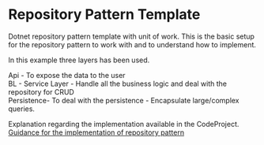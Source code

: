 # Repository Pattern Template
Dotnet repository pattern template with unit of work.
This is the basic setup for the repository pattern to work with and to understand how to implement.

In this example three layers has been used.<br />

Api - To expose the data to the user<br />
BL - Service Layer - Handle all the business logic and deal with the repository for CRUD<br />
Persistence- To deal with the persistence - Encapsulate large/complex queries.<br />

Explanation regarding the implementation available in the CodeProject.
<a href="https://www.codeproject.com/Articles/1275116/Guidance-for-the-Implementation-of-repository-patt" target="_blank">
  Guidance for the implementation of repository pattern </a>
